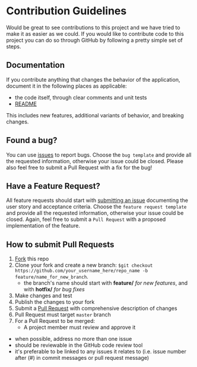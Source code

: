 # Contribution Guidelines

Would be great to see contributions to this project and we have tried to make it as easier as we could.
If you would like to contribute code to this project you can do so through GitHub by following a pretty simple set of steps.

## Documentation

If you contribute anything that changes the behavior of the application,
document it in the following places as applicable:
* the code itself, through clear comments and unit tests
* [README](README.md)

This includes new features, additional variants of behavior, and breaking
changes.

## Found a bug?

You can use [issues](../../../issues) to report bugs. Choose the `bug template` and provide all the requested information, otherwise your issue could be closed. Please also feel free to submit a Pull Request with a fix for the bug!

## Have a Feature Request?

All feature requests should start with [submitting an issue](../../../issues/new) documenting the user story and acceptance criteria. Choose the `feature request template` and provide all the requested information, otherwise your issue could be closed. Again, feel free to submit a `Pull Request` with a proposed implementation of the feature.

## How to submit Pull Requests


1. [Fork][fork] this repo
2. Clone your fork and create a new branch: `$git checkout https://github.com/your_username_here/repo_name -b feature/name_for_new_branch`.
    * the branch's name should start with **feature/** _for new features_, and with **hotfix/** _for bug fixes_
3. Make changes and test
4. Publish the changes to your fork
5. Submit a [Pull Request][pulls] with comprehensive description of changes
6. Pull Request must target `master` branch
7. For a Pull Request to be merged:
   * A project member must review and approve it

* when possible, address no more than one issue
* should be reviewable in the GitHub code review tool
* it's preferable to be linked to any issues it relates to (i.e. issue number after (#) in commit messages or pull request message)

[fork]: https://help.github.com/articles/fork-a-repo/
[pulls]: https://help.github.com/articles/creating-a-pull-request/